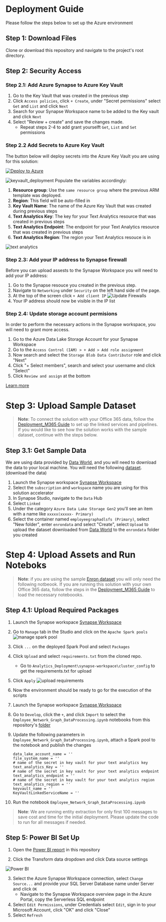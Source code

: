 # Deployment Guide 
Please follow the steps below to set up the Azure environment

## Step 1: Download Files
Clone or download this repository and navigate to the project's root directory.

## Step 2: Security Access
### Step 2.1: Add Azure Synapse to Azure Key Vault 
1. Go to the Key Vault that was created in the previous step 
2. Click `Access policies`, click `+ Create`, under "Secret permissions" select `Get` and `List` and click `Next`
3. Search for your Synapse Workspace name to be added to the Key vault and click `Next` 
4. Select "Review + create" and save the changes made.
    * Repeat steps 2-4 to add grant yourselft `Get`, `List` and `Set` permissions 

### Step 2.2 Add Secrets to Azure Key Vault
The button below will deploy secrets into the Azure Key Vault you are using for this solution:

[![Deploy to Azure](https://aka.ms/deploytoazurebutton)](https://portal.azure.com/#create/Microsoft.Template/uri/https%3A%2F%2Fraw.githubusercontent.com%2Fmicrosoft%2FAzure-Employee-Network-Graph-Solution-Accelerator-with-MGDC%2Fmain%2FDeployment%2Fdeploykeyvault.json)

![keyvault_deployment](./img/DeployKeyVault.png "Deploy Key Vault")
Populate the variables accordingly:
1. **Resource group**: Use the `same resource group` where the previous ARM template was deployed.
2. **Region**: This field will be auto-filled in 
3. **Key Vault Name**: The name of the Azure Key Vault that was created during previous steps
4. **Text Analytics Key**: The key for your Text Analytics resource that was created in previous steps
5. **Text Analytics Endpoint**: The endpoint for your Text Analytics resource that was created in previous steps
6. **Text Analytics Region**: The region your Text Analytics resouce is in

![text analytics](./img/TextAnalyticsKeyVaultDeploy.png)

### Step 2.3: Add your IP address to Synapse firewall
Before you can upload assests to the Synapse Workspace you will need to add your IP address:
1. Go to the Synapse resouce you created in the previous step. 
2. Navigate to `Networking` under `Security` on the left hand side of the page.
3. At the top of the screen click `+ Add client IP`
    ![Update Firewalls](./img/deploy-firewall.png)  
4. Your IP address should now be visible in the IP list

### Step 2.4: Update storage account permisions 
In order to perform the necessary actions in the Synapse workspace, you will need to grant more access.
1. Go to the Azure Data Lake Storage Account for your Synapse Workspace
2. Go to the `Access Control (IAM) > + Add > Add role assignment` 
3. Now search and select the `Storage Blob Data Contributor` role and click "Next" 
4. Click "+ Select members", search and select your username and click "Select" 
5. Click `Review and assign` at the bottom

[Learn more](https://docs.microsoft.com/azure/synapse-analytics/security/how-to-set-up-access-control)



# Step 3: Upload Sample Dataset
> **Note**: To connect the solution with your Office 365 data, follow the [Deployment_M365 Guide](./Deployment_M365.md) to set up the linked services and pipelines. If you would like to see how the solution works with the sample dataset, continue with the steps below. 

## Step 3.1: Get Sample Data
We are using data provided by [Data World](https://data.world/brianray/enron-email-dataset), and you will need to download the data to your local machine. You will need the following [dataset](https://data.world/brianray/enron-email-dataset/file/enron_05_17_2015_with_labels_v2.csv.zip). (download the data)

1. Launch the Synapse workspace [Synapse Workspace](https://ms.web.azuresynapse.net/)
2. Select the `subscription` and `workspace` name you are using for this solution accelerator
3. In Synapse Studio, navigate to the `Data` Hub
4. Select `Linked`
5. Under the category `Azure Data Lake Storage Gen2` you'll see an item with a name like `xxxxx(xxxxx- Primary)`
6. Select the container named `employeegraphadlsfs (Primary)`, select "New folder", enter `enrondata` and select "Create", select `Upload` to upload the dataset downloaded from [Data World](https://data.world/brianray/enron-email-dataset) to the `enrondata` folder you created

# Step 4: Upload Assets and Run Noteboks
> **Note**: if you are using the sample [Enron dataset](https://data.world/brianray/enron-email-dataset/file/enron_05_17_2015_with_labels_v2.csv.zip) you will only need the following notbeook. If you are running this solution with your own Office 365 data, follow the steps in the [Deployment_M365 Guide](./Deployment_M365.md) to load the necessary noteboooks. 


## Step 4.1: Upload Required Packages
1. Launch the Synapse workspace [Synapse Workspace](https://ms.web.azuresynapse.net/)
2. Go to `Manage` tab in the Studio and click on the `Apache Spark pools`  
![manage spark pool](./img/ManageSparkPool.png)
5. Click `...` on the deployed Spark Pool and select `Packages`
6. Click `Upload` and select `requirements.txt` from the cloned repo.
    - Go to `Analytics_Deployment\synapse-workspace\cluster_config` to get the requirements.txt for upload  
7. Click `Apply`
![upload requirements](./img/Requirements.png)
8. Now the environment should be ready to go for the execution of the scripts  


1. Launch the Synapse workspace [Synapse Workspace](https://ms.web.azuresynapse.net/)
2. Go to `Develop`, click the `+`, and click `Import` to select the `Employee_Network_Graph_DataProcessing.ipynb` notebooks from this repository's [folder](https://github.com/microsoft/Azure-Employee-Network-Graph-Solution-Accelerator-with-MGDC/main/Code/Notebooks)
3. Update the following parameters in `Employee_Network_Graph_DataProcessing.ipynb`, attach a Spark pool to the notebook and publish the changes 
    ```
    data_lake_account_name = ''
    file_system_name = ''
    # name of the secret in key vault for your text analytics key
    text_analytics_Key = ''
    # name of the secret in key vault for your text analytics endpoint
    text_analytics_endpoint = ''
    # name of the secret in key vault for your text analytics region
    text_analytics_region = '' 
    keyvault_name = ''
    KeyVaultLinkedServiceName = ''
    ```
4. Run the notebook `Employee_Network_Graph_DataProcessing.ipynb`
> **Note**: We are running entity extraction for only first 100 messages to save cost and time for the initial deployment. Please update the code to run for all messages if needed. 

## Step 5: Power BI Set Up 
1. Open the [Power BI report](https://github.com/microsoft/Azure-Employee-Network-Graph-Solution-Accelerator-with-MGDC/main/Deployment/PowerBI/EmployeeNetworkGraphSA-Dashboard.pbix) in this repository

2. Click the Transform data dropdown and click Data source settings 

![Power BI](./img/PowerBIDataSource.png)

3. Select the Azure Synapse Workspace connection, select `Change Source...` and provide your SQL Server Database name under Server and click `OK`
    * Navigate to the Synapse Workspace overview page in the Azure Portal, copy the Serverless SQL endpoint
4. Select `Edit Permissions`, under Credentials select `Edit`, sign in to your Microsoft Account, click "OK" and click "Close"
5. Select `Refresh`
